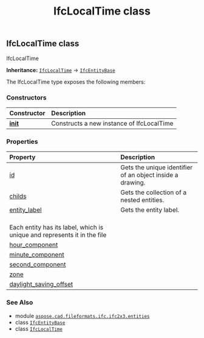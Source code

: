﻿---
title: IfcLocalTime class
second_title: Aspose.CAD for Python via .NET API References
description: 
type: docs
weight: 3020
url: /python-net/aspose.cad.fileformats.ifc.ifc2x3.entities/ifclocaltime/
is_root: false
---

## IfcLocalTime class

IfcLocalTime



**Inheritance:** [`IfcLocalTime`](/cad/python-net/aspose.cad.fileformats.ifc.ifc2x3.entities/ifclocaltime) → 
[`IfcEntityBase`](/cad/python-net/aspose.cad.fileformats.ifc/ifcentitybase)



The IfcLocalTime type exposes the following members:

### Constructors
| Constructor | Description |
| :- | :- |
| [__init__](/cad/python-net/aspose.cad.fileformats.ifc.ifc2x3.entities/ifclocaltime/__init__/#) | Constructs a new instance of IfcLocalTime |


### Properties
| Property | Description |
| :- | :- |
| [id](/cad/python-net/aspose.cad.fileformats.ifc.ifc2x3.entities/ifclocaltime/id) | Gets the unique identifier of an object inside a drawing. |
| [childs](/cad/python-net/aspose.cad.fileformats.ifc.ifc2x3.entities/ifclocaltime/childs) | Gets the collection of a nested entities. |
| [entity_label](/cad/python-net/aspose.cad.fileformats.ifc.ifc2x3.entities/ifclocaltime/entity_label) | Gets the entity label.<br/>Each entity has its label, which is unique and represents it in the file |
| [hour_component](/cad/python-net/aspose.cad.fileformats.ifc.ifc2x3.entities/ifclocaltime/hour_component) |  |
| [minute_component](/cad/python-net/aspose.cad.fileformats.ifc.ifc2x3.entities/ifclocaltime/minute_component) |  |
| [second_component](/cad/python-net/aspose.cad.fileformats.ifc.ifc2x3.entities/ifclocaltime/second_component) |  |
| [zone](/cad/python-net/aspose.cad.fileformats.ifc.ifc2x3.entities/ifclocaltime/zone) |  |
| [daylight_saving_offset](/cad/python-net/aspose.cad.fileformats.ifc.ifc2x3.entities/ifclocaltime/daylight_saving_offset) |  |



### See Also
* module [`aspose.cad.fileformats.ifc.ifc2x3.entities`](..)
* class [`IfcEntityBase`](/cad/python-net/aspose.cad.fileformats.ifc/ifcentitybase)
* class [`IfcLocalTime`](/cad/python-net/aspose.cad.fileformats.ifc.ifc2x3.entities/ifclocaltime)
